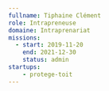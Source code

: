 ```yaml
---
fullname: Tiphaine Clément
role: Intrapreneuse
domaine: Intraprenariat
missions: 
  - start: 2019-11-20
    end: 2021-12-30
    status: admin
startups: 
    - protege-toit
---
```

